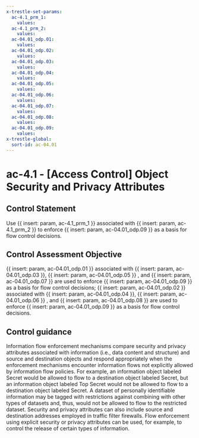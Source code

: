 ```yaml
---
x-trestle-set-params:
  ac-4.1_prm_1:
    values:
  ac-4.1_prm_2:
    values:
  ac-04.01_odp.01:
    values:
  ac-04.01_odp.02:
    values:
  ac-04.01_odp.03:
    values:
  ac-04.01_odp.04:
    values:
  ac-04.01_odp.05:
    values:
  ac-04.01_odp.06:
    values:
  ac-04.01_odp.07:
    values:
  ac-04.01_odp.08:
    values:
  ac-04.01_odp.09:
    values:
x-trestle-global:
  sort-id: ac-04.01
---
```


# ac-4.1 - \[Access Control\] Object Security and Privacy Attributes

## Control Statement

Use {{ insert: param, ac-4.1_prm_1 }} associated with {{ insert: param, ac-4.1_prm_2 }} to enforce {{ insert: param, ac-04.01_odp.09 }} as a basis for flow control decisions.

## Control Assessment Objective

{{ insert: param, ac-04.01_odp.01 }} associated with {{ insert: param, ac-04.01_odp.03 }}, {{ insert: param, ac-04.01_odp.05 }} , and {{ insert: param, ac-04.01_odp.07 }} are used to enforce {{ insert: param, ac-04.01_odp.09 }} as a basis for flow control decisions;
{{ insert: param, ac-04.01_odp.02 }} associated with {{ insert: param, ac-04.01_odp.04 }}, {{ insert: param, ac-04.01_odp.06 }} , and {{ insert: param, ac-04.01_odp.08 }} are used to enforce {{ insert: param, ac-04.01_odp.09 }} as a basis for flow control decisions.

## Control guidance

Information flow enforcement mechanisms compare security and privacy attributes associated with information (i.e., data content and structure) and source and destination objects and respond appropriately when the enforcement mechanisms encounter information flows not explicitly allowed by information flow policies. For example, an information object labeled Secret would be allowed to flow to a destination object labeled Secret, but an information object labeled Top Secret would not be allowed to flow to a destination object labeled Secret. A dataset of personally identifiable information may be tagged with restrictions against combining with other types of datasets and, thus, would not be allowed to flow to the restricted dataset. Security and privacy attributes can also include source and destination addresses employed in traffic filter firewalls. Flow enforcement using explicit security or privacy attributes can be used, for example, to control the release of certain types of information.
